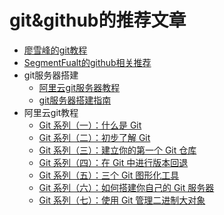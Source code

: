 # git&github的推荐文章

+ [廖雪峰的git教程](http://www.liaoxuefeng.com/wiki/0013739516305929606dd18361248578c67b8067c8c017b000)
+ [SegmentFualt的github相关推荐](git@github.com:HDUsgh/Recommend-Reference.git)
+ git服务器搭建
    + [阿里云git服务器教程](https://yq.aliyun.com/articles/87924?spm=5176.8246799.0.0.OBzlNM)
    + [git服务器搭建指南](http://blog.newbmiao.com/2014/12/28/build-your-git-server-on-linux.html)
+ 阿里云git教程
    + [Git 系列（一）：什么是 Git](https://yq.aliyun.com/articles/88327)
    + [Git 系列（二）：初步了解 Git](https://yq.aliyun.com/articles/88322)
    + [Git 系列（三）：建立你的第一个 Git 仓库](https://yq.aliyun.com/articles/88311)
    + [Git 系列（四）：在 Git 中进行版本回退](https://yq.aliyun.com/articles/88206)
    + [Git 系列（五）：三个 Git 图形化工具](https://yq.aliyun.com/articles/88155)
    + [Git 系列（六）：如何搭建你自己的 Git 服务器](https://yq.aliyun.com/articles/87924)
    + [Git 系列（七）：使用 Git 管理二进制大对象](https://yq.aliyun.com/articles/87120)
